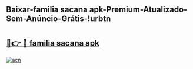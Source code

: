 
## Baixar-familia sacana apk-Premium-Atualizado-Sem-Anúncio-Grátis-!urbtn

# <h2><a href="https://andorid.site?title=familia_sacana_apk&ref=27">🔗👉 🔴 familia sacana apk</a></h2>

[![acn](https://github.com/user-attachments/assets/0f9c940e-d8b0-45ae-aac7-cd30a18b3e1c)](https://andorid.site?title=familia_sacana_apk&ref=27)

